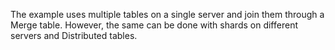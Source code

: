 The example uses multiple tables on a single server and join them through a Merge table. However, the same can be done with shards on different servers and Distributed tables.